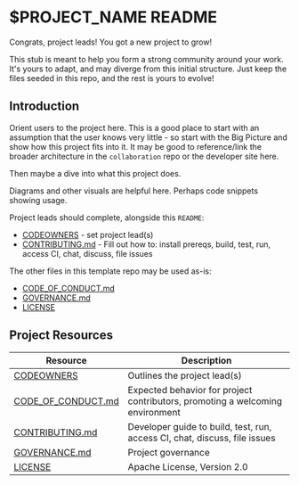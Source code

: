 # $PROJECT_NAME README

Congrats, project leads! You got a new project to grow!

This stub is meant to help you form a strong community around your work. It's yours to adapt, and may diverge from this
initial structure. Just keep the files seeded in this repo, and the rest is yours to evolve!

## Introduction

Orient users to the project here. This is a good place to start with an assumption that the user knows very little - so
start with the Big Picture and show how this project fits into it. It may be good to reference/link the broader
architecture in the
`collaboration` repo or the developer site here.

Then maybe a dive into what this project does.

Diagrams and other visuals are helpful here. Perhaps code snippets showing usage.

Project leads should complete, alongside this `README`:

* [CODEOWNERS](./CODEOWNERS) - set project lead(s)
* [CONTRIBUTING.md](./CONTRIBUTING.md) - Fill out how to: install prereqs, build, test, run, access CI, chat, discuss,
  file issues

The other files in this template repo may be used as-is:

* [CODE_OF_CONDUCT.md](./CODE_OF_CONDUCT.md)
* [GOVERNANCE.md](./GOVERNANCE.md)
* [LICENSE](./LICENSE)

## Project Resources

| Resource                                   | Description                                                                   |
|--------------------------------------------|-------------------------------------------------------------------------------|
| [CODEOWNERS](./CODEOWNERS)                 | Outlines the project lead(s)                                                  |
| [CODE_OF_CONDUCT.md](./CODE_OF_CONDUCT.md) | Expected behavior for project contributors, promoting a welcoming environment |
| [CONTRIBUTING.md](./CONTRIBUTING.md)       | Developer guide to build, test, run, access CI, chat, discuss, file issues    |
| [GOVERNANCE.md](./GOVERNANCE.md)           | Project governance                                                            |
| [LICENSE](./LICENSE)                       | Apache License, Version 2.0                                                   |